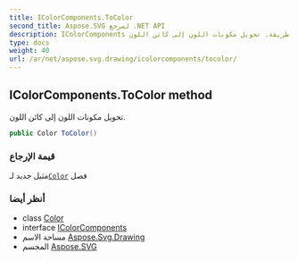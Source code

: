 ```yaml
---
title: IColorComponents.ToColor
second_title: Aspose.SVG لمرجع .NET API
description: IColorComponents طريقة. تحويل مكونات اللون إلى كائن اللون.
type: docs
weight: 40
url: /ar/net/aspose.svg.drawing/icolorcomponents/tocolor/
---
```

## IColorComponents.ToColor method

تحويل مكونات اللون إلى كائن اللون.

```csharp
public Color ToColor()
```

### قيمة الإرجاع

مثيل جديد لـ[`Color`](../../color/) فصل

### أنظر أيضا

* class [Color](../../color/)
* interface [IColorComponents](../)
* مساحة الاسم [Aspose.Svg.Drawing](../../icolorcomponents/)
* المجسم [Aspose.SVG](../../../)


